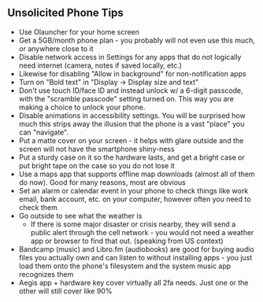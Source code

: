 ## Unsolicited Phone Tips

- Use Olauncher for your home screen
- Get a 5GB/month phone plan - you probably will not even use this much, or anywhere close to it
- Disable network access in Settings for any apps that do not logically need internet (camera, notes if saved locally, etc.)
- Likewise for disabling "Allow in background" for non-notification apps
- Turn on "Bold text" in "Display -> Display size and text"
- Don't use touch ID/face ID and instead unlock w/ a 6-digit passcode, with the "scramble passcode" setting turned on. This way you are making a choice to unlock your phone.
- Disable animations in accessibility settings. You will be surprised how much this strips away the illusion that the phone is a vast "place" you can "navigate".
- Put a matte cover on your screen - it helps with glare outside and the screen will not have the smartphone shiny-ness
- Put a sturdy case on it so the hardware lasts, and get a bright case or put bright tape on the case so you do not lose it
- Use a maps app that supports offline map downloads (almost all of them do now). Good for many reasons, most are obvious
- Set an alarm or calendar event in your phone to check things like work email, bank account, etc. on your computer, however often you need to check them
- Go outside to see what the weather is
    - If there is some major disaster or crisis nearby, they will send a public alert through the cell network - you would not need a weather app or browser to find that out. (speaking from US context)
- Bandcamp (music) and Libro.fm (audiobooks) are good for buying audio files you actually own and can listen to without installing apps - you just load them onto the phone's filesystem and the system music app recognizes them
- Aegis app + hardware key cover virtually all 2fa needs. Just one or the other will still cover like 90%